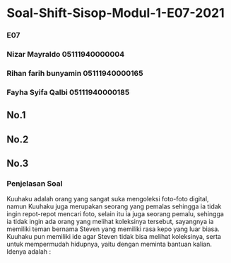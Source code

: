 # Soal-Shift-Sisop-Modul-1-E07-2021

### E07
### Nizar Mayraldo	    	05111940000004
### Rihan farih bunyamin	05111940000165
### Fayha Syifa Qalbi   	05111940000185

## No.1

## No.2

## No.3
### Penjelasan Soal
Kuuhaku adalah orang yang sangat suka mengoleksi foto-foto digital, namun Kuuhaku juga merupakan seorang yang pemalas sehingga ia tidak ingin repot-repot mencari foto, selain itu ia juga seorang pemalu, sehingga ia tidak ingin ada orang yang melihat koleksinya tersebut, sayangnya ia memiliki teman bernama Steven yang memiliki rasa kepo yang luar biasa. Kuuhaku pun memiliki ide agar Steven tidak bisa melihat koleksinya, serta untuk mempermudah hidupnya, yaitu dengan meminta bantuan kalian. Idenya adalah :


